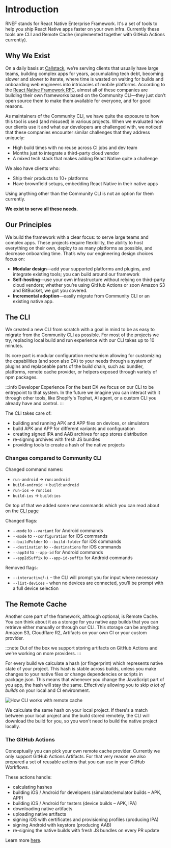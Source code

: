 # Introduction

RNEF stands for React Native Enterprise Framework. It's a set of tools to help you ship React Native apps faster on your own infra. Currently these tools are CLI and Remote Cache (implemented together with GitHub Actions currently).

## Why We Exist

On a daily basis at [Callstack](https://callstack.com/), we’re serving clients that usually have large teams, building complex apps for years, accumulating tech debt, becoming slower and slower to iterate, where time is wasted on waiting for builds and onboarding web engineers into intricacies of mobile platforms. According to the [React Native Framework RFC](https://github.com/react-native-community/discussions-and-proposals/pull/759), almost all of these companies are building their own frameworks based on the Community CLI—they just don’t open source them to make them available for everyone, and for good reasons.

As maintainers of the Community CLI, we have quite the exposure to how this tool is used (and misused) in various projects. When we evaluated how our clients use it and what our developers are challenged with, we noticed that these companies encounter similar challenges that they address uniquely:

- High build times with no reuse across CI jobs and dev team
- Months just to integrate a third-party cloud vendor
- A mixed tech stack that makes adding React Native quite a challenge

We also have clients who:

- Ship their products to 10+ platforms
- Have brownfield setups, embedding React Native in their native apps

Using anything other than the Community CLI is not an option for them currently.

**We exist to serve all these needs.**

## Our Principles

We build the framework with a clear focus: to serve large teams and complex apps. These projects require flexibility, the ability to host everything on their own, deploy to as many platforms as possible, and decrease onboarding time. That’s why our engineering design choices focus on:

- **Modular design**—add your supported platforms and plugins, and integrate existing tools; you can build around our framework
- **Self-hosting**—use your own infrastructure without relying on third-party cloud vendors; whether you’re using GitHub Actions or soon Amazon S3 and BitBucket, we got you covered.
- **Incremental adoption**—easily migrate from Community CLI or an existing native app.

## The CLI

We created a new CLI from scratch with a goal in mind to be as easy to migrate from the Community CLI as possible. For most of the projects we try, replacing local build and run experience with our CLI takes up to 10 minutes.

Its core part is modular configuration mechanism allowing for customizing the capabilities (and soon also DX) to your needs through a system of plugins and replaceable parts of the build chain, such as: bundler, platforms, remote cache provider, or helpers exposed through variety of npm packages.

:::info Developer Experience
For the best DX we focus on our CLI to be entrypoint to that system. In the future we imagine you can interact with it through other tools, like Shopify's Tophat, AI agent, or a custom CLI you already have and control.
:::

The CLI takes care of:

- building and running APK and APP files on devices, or simulators
- build APK and APP for different variants and configuration
- creating signed IPA and AAB archives for app stores distribution
- re-signing archives with fresh JS bundles
- providing tools to create a hash of the native projects

### Changes compared to Community CLI

Changed command names:

- `run-android` -> `run:android`
- `build-android` -> `build:android`
- `run-ios` -> `run:ios`
- `build-ios` -> `build:ios`

On top of that we added some new commands which you can read about on the [CLI page](/docs/cli/index)

Changed flags:

- `--mode` to `--variant` for Android commands
- `--mode` to `--configuration` for iOS commands
- `--buildFolder` to `--build-folder` for iOS commands
- `--destination` to `--destinations` for iOS commands
- `--appId` to `--app-id` for Android commands
- `--appIdSuffix` to `--app-id-suffix` for Android commands

Removed flags:

- `--interactive`/`-i` – the CLI will prompt you for input where necessary
- `--list-devices` - when no devices are connected, you'll be prompt with a full device selection

## The Remote Cache

Another core part of the framework, although optional, is Remote Cache. You can think about it as a storage for you native app builds that you can retrieve either manually or through our CLI. This storage can be anything: Amazon S3, Cloudflare R2, Artifacts on your own CI or your custom provider.

:::note
Out of the box we support storing artifacts on GitHub Actions and we're working on more providers.
:::

For every build we calculate a hash (or fingerprint) which represents native state of your project. This hash is stable across builds, unless you make changes to your native files or change dependencies or scripts in package.json. This means that whenever you change the JavaScript part of you app, the hash will stay the same. Effectively allowing you to skip _a lot of builds_ on your local and CI environment.

![How CLI works with remote cache](/cli-remote-cache.png)

We calculate the same hash on your local project. If there's a match between your local project and the build stored remotely, the CLI will download the build for you, so you won't need to build the native project locally.

### The GitHub Actions

Conceptually you can pick your own remote cache provider. Currently we only support GitHub Actions Artifacts. For that very reason we also prepared a set of reusable actions that you can use in your GitHub Workflows.

These actions handle:

- calculating hashes
- building iOS / Android for developers (simulator/emulator builds – APK, APP)
- building iOS / Android for testers (device builds – APK, IPA)
- downloading native artifacts
- uploading native artifacts
- signing iOS with certificates and provisioning profiles (producing IPA)
- signing Android with keystore (producing AAB)
- re-signing the native builds with fresh JS bundles on every PR update

Learn more [here](/docs/remote-cache/github-actions/configuration).
